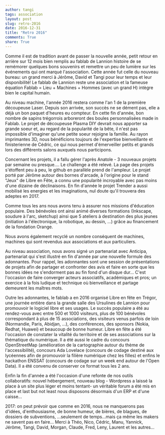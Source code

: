 ```yaml
---
author: tangi
tags: association
layout: post
slug: retro-2016
date: 2016-12-31
title: "Retro 2016"
comments: True
share: True
---
```


Comme il est de tradition avant de passer la nouvelle année, petit retour en arrière sur 12 mois bien remplis au fablab de Lannion histoire de se remémorer quelques bons souvenirs et remettre un peu de lumière sur les événements qui ont marqué l'association.
Cette année fut celle du nouveau bureau: un grand merci à Jérôme, David et Tangi pour leur temps et leur disponibilité!
Le fablab de Lannion reste une association et la fameuse équation Fablab = Lieu + Machines + Hommes (avec un grand H) intègre bien le capital humain.

Au niveau machine, l'année 2016 restera comme l'an 1 de la première découpeuse Laser.
Depuis son arrivée, son succès ne se dément pas, elle a déjà un bon paquet d'heures eu compteur.
En cette fin d'année, bon nombre de sapins trégorrois arboreront des boules personnalisées made in Fablab.
Le projet de découpeuse Plasma DIY devrait nous apporter sa grande soeur et, au regard de la popularité de la bête, il n'est pas impossible d'imaginer qu'une petite soeur rejoigne la famille.
Au rayon imprimantes 3D, nous bénéficions toujours de l'expertise bienveillante et finisterienne de Cédric, ce qui nous permet d'émerveiller petits et grands lors des différents salons auxquels nous participons.

Concernant les projets, il a fallu gérer l'après Anatole - 3 nouveaux projets par semaine ou presque....
Le challenge a été relevé. La page des projets s'étoffent peu à peu, le github en parallèle prend de l'ampleur.
Le projet porté par Jérôme autour des bornes d'arcade, à l'origine pour le stand "Jeux" de Libre en Fête, a connu une popularité incroyable avec pas moins d'une dizaine de déclinaisons.
En fin d'année le projet Trender a aussi mobilisé les energies et les imaginations, nul doute qu'il trouvera des adeptes en 2017.

Comme tous les ans nous avons tenu à assurer nos missions d'éducation populaire.
Des bénévoles ont ainsi animé diverses formations (Inkscape, soudure à l'arc, sketchup) ainsi que 5 ateliers à destination des plus jeunes (initiation à l'électronique, la robotique, au dessin, ...) grâce au financement de la fondation Orange.

Nous avons également recyclé un nombre conséquent de machines, machines qui sont revendus aux associations et aux particuliers.  

Au niveau association, nous avons signé un partenariat avec Anticipa, partenariat qui s'est illustré en fin d'année par une nouvelle formule des adonnantes.
Pour rappel, les adonnantes sont une session de présentations de projets afin de partager et confronter des avis et faire en sorte que les bonnes idées ne s'endorment pas au fin fond d'un disque dur... 
C'est l'occasion de faire converger acteurs associatifs, académiques et pros; un exercice à la fois ludique et technique où bienveillance et partage demeurent les maîtres mots.

Outre les adonnantes, le fablab a en 2016 organisé Libre en fête en Trégor, une journée entière dans la grande salle des Ursulines de Lannion pour promouvoir le logiciel libre et ses usages.
Le succès populaire a été au rendez-vous avec entre 500 et 1000 visiteurs, plus de 100 bénévoles correspondant à plus de 15 associations, des visiteurs venus parfois de loin (Normandie, Paris, Abidjan, ...), des conférences, des sponsors (Nokia, Redhat, Huawei) et beaucoup de bonne humeur.
Libre en fête a été l'occasion de constater la vitalité du territoire et de ses associations sur la thématique du numérique.
Il a été aussi le cadre du concours OpenStreetMap (amélioration de la cartographie autour du thème de l'accessibilité), concours Ada Lovelace (concours de codage destiné aux lycéennes afin de promouvoir la filière numérique chez les filles) et enfins le hackathon ENSSAT (concours de codage sur un week end autour de l'Open Data).
Il a été convenu de conserver ce format tous les 2 ans.

Enfin la fin d'année a été l'occasion d'une refonte de nos outils collaboratifs: nouvel hébergement, nouveau blog - Wordpress a laissé la place à un site plus léger et moins tentant- un véritable forum a été mis en place et last but not least nous disposons désormais d'un ERP et d'une caisse...

2017: on peut prévoir que comme en 2016, nous ne manquerons pas d'idées, d'enthousiasme, de bonne humeur, de bières, de blagues, de dossiers de subventions, ...seulement de temps...mais ça même les makers ne savent pas en faire...
Merci à Théo, Nico, Cédric, Manu, Yannick, Jérôme, Tangi, David, Morgan, Claude, Fred, Leny, Laurent et les autres... 
